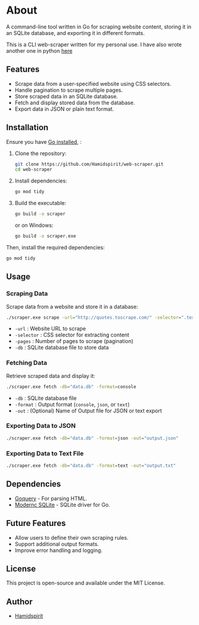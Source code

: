 # About
A command-line tool written in Go for scraping website content, storing it in an SQLite database, and exporting it in different formats.

This is a CLI web-scraper written for my personal use.
I have also wrote another one in python [here](https://github.com/Hamidspirit/Scrape-that-Data)


## Features

- Scrape data from a user-specified website using CSS selectors.
- Handle pagination to scrape multiple pages.
- Store scraped data in an SQLite database.
- Fetch and display stored data from the database.
- Export data in JSON or plain text format.

## Installation

Ensure you have [Go installed](https://go.dev/doc/install), :
1. Clone the repository:

    ```sh
    git clone https://github.com/Hamidspirit/web-scraper.git
    cd web-scraper
    ```

2. Install dependencies:
   ```sh
   go mod tidy
   ```

3. Build the executable:
   ```sh
   go build -o scraper
   ```

   or on Windows:
   ```sh
   go build -o scraper.exe
   ```
Then, install the required dependencies:

```sh
go mod tidy
```

## Usage

### Scraping Data
Scrape data from a website and store it in a database:
```sh
./scraper.exe scrape -url="http://quotes.toscrape.com/" -selector=".text" -pages=3 -db="data.db"
```
- `-url` : Website URL to scrape
- `-selector` : CSS selector for extracting content
- `-pages` : Number of pages to scrape (pagination)
- `-db` : SQLite database file to store data

### Fetching Data
Retrieve scraped data and display it:
```sh
./scraper.exe fetch -db="data.db" -format=console
```
- `-db` : SQLite database file
- `-format` : Output format (`console`, `json`, or `text`)
- `-out` : (Optional) Name of Output file for JSON or text export

### Exporting Data to JSON
```sh
./scraper.exe fetch -db="data.db" -format=json -out="output.json"
```

### Exporting Data to Text File
```sh
./scraper.exe fetch -db="data.db" -format=text -out="output.txt"
```

## Dependencies
- [Goquery](https://github.com/PuerkitoBio/goquery) - For parsing HTML.
- [Modernc SQLite](https://pkg.go.dev/modernc.org/sqlite) - SQLite driver for Go.

## Future Features
- Allow users to define their own scraping rules.
- Support additional output formats.
- Improve error handling and logging.

## License
This project is open-source and available under the MIT License.

## Author
- [Hamidspirit](https://github.com/Hamidspirit)


